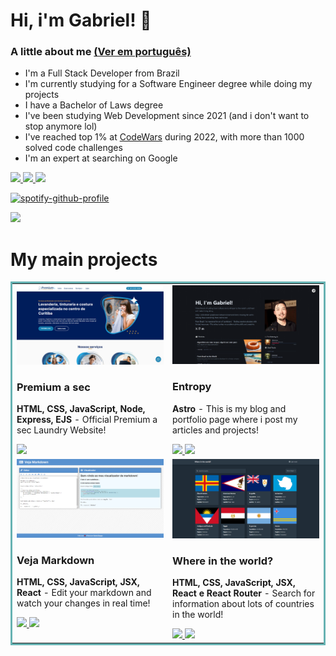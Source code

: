 <h1>Hi, i'm Gabriel! 👋</h1>
<h3>A little about me <a href="https://github.com/Arquimidio/Arquimidio/blob/main/README-PT.md">(Ver em português)</a></h3>
<ul>
    <li>I'm a Full Stack Developer from Brazil</li>
    <li>I'm currently studying for a Software Engineer degree while doing my projects</li>
    <li>I have a Bachelor of Laws degree</li>
    <li>I've been studying Web Development since 2021 (and i don't want to stop anymore lol)</li>
    <li>I've reached top 1% at <a href="https://www.codewars.com/users/Arqui_" target="_blank">CodeWars</a> during 2022, with more than 1000 solved code challenges</li>
    <li>I'm an expert at searching on Google</li>
</ul>

<p>
<a href="https://drive.google.com/file/d/1XRrj7WUsnficpyf4gyrMtPmvsBxC8Bvw/view?usp=sharing" target="_blank">
    <img src="https://img.shields.io/static/v1?label=|&message=CURRICULUM&color=3F8BFF&style=plastic&logo=react&logo-color=white"/>
  </a>
  <a href="https://www.linkedin.com/in/gstoppa/" target="_blank">
    <img src="https://img.shields.io/static/v1?label=|&message=LINKED-IN&color=6C87FF&style=plastic&logo=linkedin&logo-color=white"/>
  </a>
  <a href="https://twitter.com/devgabriel_" target="_blank">
    <img src="https://img.shields.io/static/v1?label=|&message=TWITTER&color=3F8BFF&style=plastic&logo=twitter&logo-color=white"/>
  </a>
</p>

[![spotify-github-profile](https://spotify-github-profile.vercel.app/api/view?uid=31pze3klmkxpoyun5h4wksmsietm&cover_image=true&theme=natemoo-re&show_offline=false&background_color=000000&interchange=false&bar_color=53b14f&bar_color_cover=false)](https://spotify-github-profile.vercel.app/api/view?uid=31pze3klmkxpoyun5h4wksmsietm&redirect=true)

![](https://komarev.com/ghpvc/?username=Arquimidio)

<h1>My main projects</h1>
<table bordercolor="#66b2b2">
   <tr>
        <td width="50%" valign="top">
            <a target="_blank" href="https://www.premiumasec.com.br">
              <img src="premium.PNG" width="100%"  alt="Premium a sec"/>
          </a>
           <h3>Premium a sec</h3>
        <p>
      </p>
        <p><strong>HTML, CSS, JavaScript, Node, Express, EJS </strong> - Official Premium a sec Laundry Website!</p>
          <a href="https://www.premiumasec.com.br" target="_blank">
    <img src="https://img.shields.io/static/v1?label=|&message=WEBSITE&color=3F8BFF&style=plastic&logo=wordpress&logo-color=white"/>
  </a>
    </td>
    <td width="50%" valign="top">
      <a target="_blank" href="https://www.gabrielstoppa.com">
          <img src="d-entropy.png" width="100%" alt="Travel App"/>
      </a>
      <h3>Entropy</h3>
      <p>
    </p>
      <p><strong>Astro</strong> - This is my blog and portfolio page where i post my articles and projects!</p>
        <a href="https://www.gabrielstoppa.com" target="_blank">
  <img src="https://img.shields.io/static/v1?label=|&message=REPO&color=6C87FF&f&style=plastic&logo=github&logo-color=white"/>
</a>  
<a href="https://arquimidio.github.io/vejaMarkdown/" target="_blank">
  <img src="https://img.shields.io/static/v1?label=|&message=WEBSITE&color=3F8BFF&style=plastic&logo=wordpress&logo-color=white"/>
</a>
  </td>
    </tr>
   <tr> 
    <td width="50%" valign="top">
        <a target="_blank" href="https://arquimidio.github.io/vejaMarkdown/">
            <img src="veja-markdown.png" width="100%" alt="Travel App"/>
        </a>
        <h3>Veja Markdown</h3>
        <p>
      </p>
        <p><strong>HTML, CSS, JavaScript, JSX, React</strong> - Edit your markdown and watch your changes in real time!</p>
          <a href="https://github.com/Arquimidio/vejaMarkdown" target="_blank">
    <img src="https://img.shields.io/static/v1?label=|&message=REPO&color=6C87FF&f&style=plastic&logo=github&logo-color=white"/>
  </a>  
  <a href="https://arquimidio.github.io/vejaMarkdown/" target="_blank">
    <img src="https://img.shields.io/static/v1?label=|&message=WEBSITE&color=3F8BFF&style=plastic&logo=wordpress&logo-color=white"/>
  </a>
    </td>
    <td width="50%" valign="top">
      <a target="_blank" href="https://arquimidio.github.io/whereintheworld/">
            <img src="wytw.png" width="100%"  alt="Countries site gif"/>
        </a>
           <h3>Where in the world?</h3>
        <p>
      </p>
        <p><strong>HTML, CSS, JavaScript, JSX, React e React Router</strong> - Search for information about lots of countries in the world!</p>
          <a href="https://github.com/Arquimidio/whereintheworld/tree/main" target="_blank">
    <img src="https://img.shields.io/static/v1?label=|&message=REPO&color=6C87FF&style=plastic&logo=github&logo-color=white"/>
  </a>
  <a href="https://arquimidio.github.io/whereintheworld/" target="_blank">
    <img src="https://img.shields.io/static/v1?label=|&message=WEBSITE&color=3F8BFF&style=plastic&logo=wordpress&logo-color=white"/>
  </a>
    </td>
  </tr>
</table>
